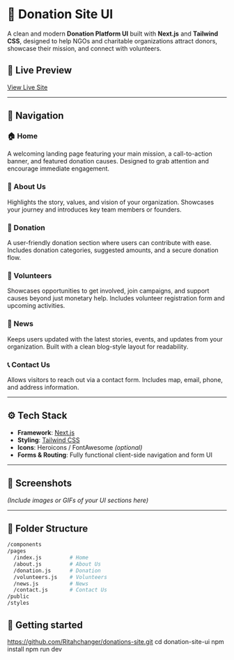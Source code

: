 # 🌟 Donation Site UI

A clean and modern **Donation Platform UI** built with **Next.js** and **Tailwind CSS**, designed to help NGOs and charitable organizations attract donors, showcase their mission, and connect with volunteers.

## 🔗 Live Preview

[View Live Site](https://donationssite.vercel.app/) <!-- Replace with actual link -->

---

## 🧭 Navigation

### 🏠 Home
A welcoming landing page featuring your main mission, a call-to-action banner, and featured donation causes. Designed to grab attention and encourage immediate engagement.

### 📖 About Us
Highlights the story, values, and vision of your organization. Showcases your journey and introduces key team members or founders.

### 💝 Donation
A user-friendly donation section where users can contribute with ease. Includes donation categories, suggested amounts, and a secure donation flow.

### 🙋 Volunteers
Showcases opportunities to get involved, join campaigns, and support causes beyond just monetary help. Includes volunteer registration form and upcoming activities.

### 📰 News
Keeps users updated with the latest stories, events, and updates from your organization. Built with a clean blog-style layout for readability.

### 📞 Contact Us
Allows visitors to reach out via a contact form. Includes map, email, phone, and address information.

---

## ⚙️ Tech Stack

- **Framework**: [Next.js](https://nextjs.org/)
- **Styling**: [Tailwind CSS](https://tailwindcss.com/)
- **Icons**: Heroicons / FontAwesome *(optional)*
- **Forms & Routing**: Fully functional client-side navigation and form UI

---

## 📸 Screenshots

*(Include images or GIFs of your UI sections here)*

---

## 📂 Folder Structure

```bash
/components
/pages
  /index.js         # Home
  /about.js         # About Us
  /donation.js      # Donation
  /volunteers.js    # Volunteers
  /news.js          # News
  /contact.js       # Contact Us
/public
/styles
```
## 📂 Getting started
https://github.com/Ritahchanger/donations-site.git
cd donation-site-ui
npm install
npm run dev

